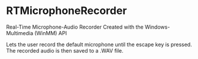 # RTMicrophoneRecorder
Real-Time Microphone-Audio Recorder
Created with the Windows-Multimedia (WinMM) API

Lets the user record the default microphone until the escape key is pressed.
The recorded audio is then saved to a .WAV file.

